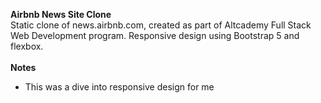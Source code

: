 **Airbnb News Site Clone**<br>
Static clone of news.airbnb.com, created as part of Altcademy Full Stack Web Development program. Responsive design using Bootstrap 5 and flexbox.<br><br>
**Notes**
- This was a dive into responsive design for me



